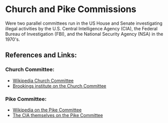 # Church and Pike Commissions
Were two parallel committees run in the US House and Senate investigating illegal activities by the U.S. Central Intelligence Agency (CIA), the Federal Bureau of Investigation (FBI), and the National Security Agency (NSA) in the 1970's.
 
 
## References and Links:

### Church Committee:

* [Wikipedia Church Committee](https://en.wikipedia.org/wiki/Church_Committee)
* [Brookings institute on the Church Committee](https://www.brookings.edu/blog/brookings-now/2015/05/06/40-years-ago-church-committee-investigated-americans-spying-on-americans/)

### Pike Committee:

* [Wikipedia on the Pike Committee](https://en.wikipedia.org/wiki/Pike_Committee)
* [The CIA themselves on the Pike Committee](https://www.cia.gov/library/center-for-the-study-of-intelligence/csi-publications/csi-studies/studies/winter98_99/art07.html)
